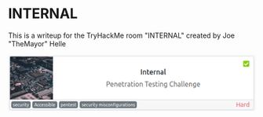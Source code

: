 # INTERNAL


This is a writeup for the TryHackMe room "INTERNAL" created by Joe "TheMayor" Helle


![alt_text](internal/internal20.png "image_tooltip")
